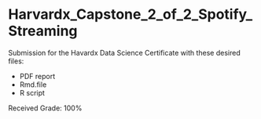 # Harvardx_Capstone_2_of_2_Spotify_Streaming

Submission for the Havardx Data Science Certificate with these desired files:

* PDF report
* Rmd.file
* R script

Received Grade: 100%
